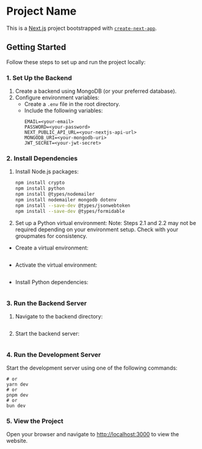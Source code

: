 # Project Name  

This is a [Next.js](https://nextjs.org) project bootstrapped with [`create-next-app`](https://nextjs.org/docs/app/api-reference/cli/create-next-app).  

## Getting Started  

Follow these steps to set up and run the project locally:  

### 1. Set Up the Backend  

1. Create a backend using MongoDB (or your preferred database).  
2. Configure environment variables:  
   - Create a `.env` file in the root directory.  
   - Include the following variables:  
     ```env
     EMAIL=<your-email>
     PASSWORD=<your-password>
     NEXT_PUBLIC_API_URL=<your-nextjs-api-url>
     MONGODB_URI=<your-mongodb-uri>
     JWT_SECRET=<your-jwt-secret>
     ```  

### 2. Install Dependencies  

1. Install Node.js packages:  
   ```bash
   npm install crypto
   npm install python
   npm install @types/nodemailer
   npm install nodemailer mongodb dotenv
   npm install --save-dev @types/jsonwebtoken
   npm install --save-dev @types/formidable
   ```

2. Set up a Python virtual environment:
Note: Steps 2.1 and 2.2 may not be required depending on your environment setup. Check with your groupmates for consistency.
  - Create a virtual environment:
    ```python3 -m venv myenv
    ```
  - Activate the virtual environment:
    ```source myenv/bin/activate
    ```
  - Install Python dependencies:
    ```pip install flask flask-cors pymongo dnspython email-validator flask-mail python-dotenv beautifulsoup4 requests
    ```

### 3. Run the Backend Server

1. Navigate to the backend directory:
```cd backend
```
2. Start the backend server:
```python3 ./app.py
```

### 4. Run the Development Server

Start the development server using one of the following commands:
```npm run dev
# or
yarn dev
# or
pnpm dev
# or
bun dev
```

### 5. View the Project

Open your browser and navigate to [http://localhost:3000](http://localhost:3000) to view the website.
